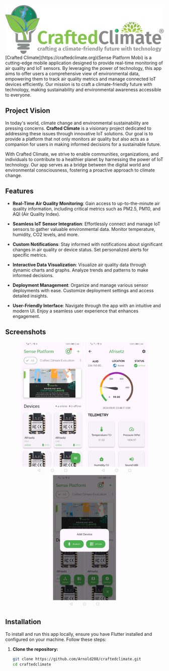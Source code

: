 <img src="screenshots/cc_logo.jpg" alt="Home Screen" width="800"/>
[Crafted Climate](https://craftedclimate.org)(Sense Platform Mobi) is a cutting-edge mobile application designed to provide real-time monitoring of air quality and IoT sensors. By leveraging the power of technology, this app aims to offer users a comprehensive view of environmental data, empowering them to track air quality metrics and manage connected IoT devices efficiently. Our mission is to craft a climate-friendly future with technology, making sustainability and environmental awareness accessible to everyone.

## Project Vision

In today's world, climate change and environmental sustainability are pressing concerns. **Crafted Climate** is a visionary project dedicated to addressing these issues through innovative IoT solutions. Our goal is to provide a platform that not only monitors air quality but also acts as a companion for users in making informed decisions for a sustainable future.

With Crafted Climate, we strive to enable communities, organizations, and individuals to contribute to a healthier planet by harnessing the power of IoT technology. Our app serves as a bridge between the digital world and environmental consciousness, fostering a proactive approach to climate change.

## Features

- **Real-Time Air Quality Monitoring**: Gain access to up-to-the-minute air quality information, including critical metrics such as PM2.5, PM10, and AQI (Air Quality Index).

- **Seamless IoT Sensor Integration**: Effortlessly connect and manage IoT sensors to gather valuable environmental data. Monitor temperature, humidity, CO2 levels, and more.

- **Custom Notifications**: Stay informed with notifications about significant changes in air quality or device status. Set personalized alerts for specific metrics.

- **Interactive Data Visualization**: Visualize air quality data through dynamic charts and graphs. Analyze trends and patterns to make informed decisions.

- **Deployment Management**: Organize and manage various sensor deployments with ease. Customize deployment settings and access detailed insights.

- **User-Friendly Interface**: Navigate through the app with an intuitive and modern UI. Enjoy a seamless user experience that enhances engagement.

## Screenshots

<p align="center">
  <img src="screenshots/Screenshot_20240802_024414_com.example.craftedclimate.jpg" alt="Home Screen" width="200"/>
  <img src="screenshots/Screenshot_20240802_024433_com.example.craftedclimate.jpg" alt="Notifications" width="200"/>
  <img src="screenshots/Screenshot_20240802_024443_com.example.craftedclimate.jpg" alt="Device Management" width="200"/>
</p>

## Installation

To install and run this app locally, ensure you have Flutter installed and configured on your machine. Follow these steps:

1. **Clone the repository:**

   ```bash
   git clone https://github.com/Arnold208/craftedclimate.git
   cd craftedclimate
